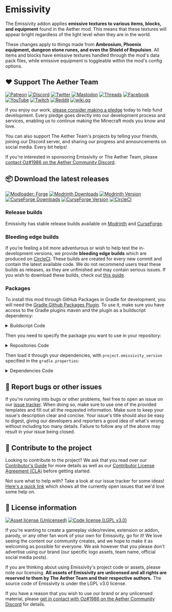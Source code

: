 # Emissivity

The Emissivity addon applies **emissive textures to various items, blocks, and equipment** found in the Aether mod. This means that these textures will appear bright regardless of the light level when they are in the world.

These changes apply to things made from **Ambrosium, Phoenix equipment, dungeon stone runes, and even the Shield of Repulsion**. All items and blocks have emissive textures handled through the mod's data pack files, while emissive equipment is toggleable within the mod's config options.

## :heart: Support The Aether Team

[![Patreon](https://img.shields.io/endpoint.svg?url=https%3A%2F%2Fshieldsio-patreon.vercel.app%2Fapi%3Fusername%3DTheAetherTeam%26type%3Dpatrons&style=flat-square&logoColor=white)](https://patreon.com/TheAetherTeam)
[![Discord](https://img.shields.io/discord/118816101936267265.svg?label=discord&logoColor=FFFFFF&logo=discord&color=7289DA&style=flat-square)](https://discord.gg/aethermod)
[![Twitter](https://img.shields.io/badge/twitter-@DevAether-lightgrey?style=flat-square&logo=twitter&color=1DA1F2&logoColor=white)](https://twitter.com/DevAether)
[![Mastodon](https://img.shields.io/mastodon/follow/110581810287361848?domain=https%3A%2F%2Fmastodon.gamedev.place%2F&style=flat-square&logo=mastodon&logoColor=white&label=mastodon&color=858AFA
)](https://mastodon.gamedev.place/@DevAether)
[![Threads](https://custom-icon-badges.demolab.com/badge/threads-devaether-green?logo=instagram-threads&style=flat-square&color=000000)](https://www.threads.net/@devaether)
[![Facebook](https://img.shields.io/badge/facebook-AetherMod-blue?logo=facebook&style=flat-square&color=1877F2&logoColor=white)](https://www.facebook.com/AetherMod)
[![YouTube](https://img.shields.io/badge/youtube-@DevAether-blue?color=FF0000&label=youtube&logo=youtube&style=flat-square)](https://www.youtube.com/@DevAether)
[![Twitch](https://img.shields.io/twitch/status/theaetherteam?logo=twitch&style=flat-square&logoColor=white)](https://www.twitch.tv/theaetherteam)
[![Reddit](https://img.shields.io/reddit/subreddit-subscribers/TheAether?color=FF4500&label=reddit&logo=reddit&style=flat-square&logoColor=white)](https://www.reddit.com/r/TheAether/)
[![wiki.gg](https://custom-icon-badges.demolab.com/badge/wiki.gg-aether-green?logo=wikigg&style=flat-square&color=FF1980)](https://aether.wiki.gg/)

If you enjoy our work, [please consider making a pledge](https://patreon.com/TheAetherTeam) today to help fund development. Every pledge goes directly into our development process and services, enabling us to continue making the Minecraft mods you know and love.

You can also support The Aether Team's projects by telling your friends, joining our Discord server, and sharing our progress and announcements on social media. Every bit helps!

If you're interested in sponsoring Emissivity or The Aether Team, please [contact Oz#1986 on the Aether Community Discord](https://discord.gg/aethermod).

## :package: Download the latest releases
[![Modloader: Forge](https://img.shields.io/badge/mod%20loader-forge-CC974D?style=flat-square)](https://files.minecraftforge.net/net/minecraftforge/forge/)
[![Modrinth Downloads](https://img.shields.io/modrinth/dt/sKHHynnb?color=00AF5C&logo=modrinth)](https://modrinth.com/mod/aether-emissivity)
[![Modrinth Version](https://img.shields.io/modrinth/game-versions/sKHHynnb?color=00AF5C&label=latest&logo=modrinth&last=true)](https://modrinth.com/mod/aether-emissivity)
[![CurseForge Downloads](http://cf.way2muchnoise.eu/916028.svg)](https://www.curseforge.com/minecraft/mc-mods/aether-emissivity)
[![CurseForge Version](http://cf.way2muchnoise.eu/versions/916028_latest.svg)](https://www.curseforge.com/minecraft/mc-mods/aether-emissivity)
[![CircleCI](https://circleci.com/gh/The-Aether-Team/Emissivity/tree/1.19.4-develop.svg?style=shield)](https://app.circleci.com/pipelines/github/The-Aether-Team/Emissivity?branch=1.19.4-develop)
### Release builds
Emissivity has stable release builds available on [Modrinth](https://modrinth.com/mod/aether-emissivity) and [CurseForge](https://www.curseforge.com/minecraft/mc-mods/aether-emissivity).

### Bleeding edge builds
If you’re feeling a bit more adventurous or wish to help test the in-development versions, we provide **bleeding edge builds** which are produced on [CircleCI](https://app.circleci.com/pipelines/github/The-Aether-Team/Emissivity). These builds are created for every new commit and contain the latest available code. We do not recommend users treat these builds as releases, as they are unfinished and may contain serious issues. If you wish to download these builds, check out [this guide](https://github.com/The-Aether-Team/The-Aether/wiki/CircleCI-Guide).

### Packages
To install this mod through GitHub Packages in Gradle for development, you will need the [Gradle Github Packages Plugin](https://github.com/0ffz/gpr-for-gradle). To use it, make sure you have access to the Gradle plugins maven and the plugin as a buildscript dependency:

<details>
<summary> Buildscript Code</summary>

`settings.gradle`
```
pluginManagement {
    repositories {
        gradlePluginPortal()
    }
}
```

`build.gradle`
```
plugins {
    id 'io.github.0ffz.github-packages' version '[1,2)'
}
```

</details>

Then you need to specify the package you want to use in your repository:

<details>
<summary> Repositories Code</summary>

```
repositories {
  ...
  maven githubPackage.invoke("The-Aether-Team/Emissivity")
}
```

</details>

Then load it through your dependencies, with `project.emissivity_version` specified in the `gradle.properties`:

<details>
<summary> Dependencies Code</summary>

```
dependencies {
  ...
  compileOnly "com.aetherteam.aether_emissivity:aether_emissivity:${project.emissivity_version}"
  runtimeOnly fg.deobf("com.aetherteam.aether_emissivity:aether_emissivity:${project.emissivity_version}")
  ...
}
```

</details>

## :bug: Report bugs or other issues
If you're running into bugs or other problems, feel free to open an issue on our [issue tracker](https://github.com/The-Aether-Team/Emissivity/issues). When doing so, make sure to use one of the provided templates and fill out all the requested information. Make sure to keep your issue's description clear and concise. Your issue's title should also be easy to digest, giving our developers and reporters a good idea of what's wrong without including too many details. Failure to follow any of the above may result in your issue being closed.

## :wrench: Contribute to the project
Looking to contribute to the project? We ask that you read over our [Contributor's Guide](https://github.com/The-Aether-Team/Emissivity/blob/1.19.4-develop/docs/CONTRIBUTING.md) for more details as well as our [Contributor License Agreement (CLA)](https://github.com/The-Aether-Team/Emissivity/blob/1.19.4-develop/docs/AGREEMENT.md) before getting started.

Not sure what to help with? Take a look at our issue tracker for some ideas! [Here's a quick link](https://github.com/The-Aether-Team/Emissivity/labels/status%2Fhelp-wanted) which shows all the currently open issues that we'd love some help on.

## :scroll: License information
[![Asset license (Unlicensed)](https://img.shields.io/badge/assets%20license-All%20Rights%20Reserved-red.svg?style=flat-square)](https://en.wikipedia.org/wiki/All_rights_reserved)
[![Code license (LGPL v3.0)](https://img.shields.io/badge/code%20license-LGPL%20v3.0-green.svg?style=flat-square)](https://github.com/The-Aether-Team/Emissivity/blob/1.19.4-develop/LICENSE.txt)

If you're wanting to create a gameplay video/review, extension or addon, parody, or any other fan work of your own for Emissivity, go for it! We love seeing the content our community creates, and we hope to make it as welcoming as possible for everyone. We ask however that you please don't advertise using our brand (our specific logo assets, team name, official social media posts).

If you are thinking about using Emissivity's project code or assets, please note our licensing. **All assets of Emissivity are unlicensed and all rights are reserved to them by The Aether Team and their respective authors.** The source code of Emissivity is under the LGPL v3.0 license.

If you have a reason that you wish to use our brand or any unlicensed material, please [get in contact with Oz#1986 on the Aether Community Discord](https://discord.gg/aethermod) for details.
